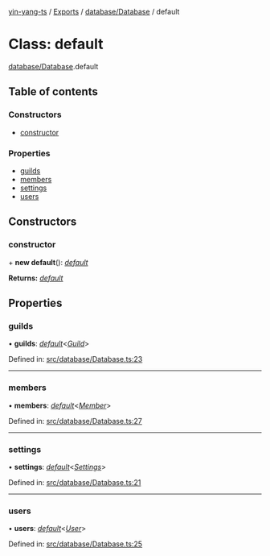 [yin-yang-ts](../README.md) / [Exports](../modules.md) / [database/Database](../modules/database_database.md) / default

# Class: default

[database/Database](../modules/database_database.md).default

## Table of contents

### Constructors

- [constructor](database_database.default.md#constructor)

### Properties

- [guilds](database_database.default.md#guilds)
- [members](database_database.default.md#members)
- [settings](database_database.default.md#settings)
- [users](database_database.default.md#users)

## Constructors

### constructor

\+ **new default**(): [*default*](database_database.default.md)

**Returns:** [*default*](database_database.default.md)

## Properties

### guilds

• **guilds**: [*default*](database_enmapprovider.default.md)<[*Guild*](../interfaces/database_models_guild.guild.md)\>

Defined in: [src/database/Database.ts:23](https://github.com/DetroitWhiskey136/ying-yang-ts/blob/9e5d8a8/src/database/Database.ts#L23)

___

### members

• **members**: [*default*](database_enmapprovider.default.md)<[*Member*](../interfaces/database_models_member.member.md)\>

Defined in: [src/database/Database.ts:27](https://github.com/DetroitWhiskey136/ying-yang-ts/blob/9e5d8a8/src/database/Database.ts#L27)

___

### settings

• **settings**: [*default*](database_enmapprovider.default.md)<[*Settings*](../interfaces/database_models_settings.settings.md)\>

Defined in: [src/database/Database.ts:21](https://github.com/DetroitWhiskey136/ying-yang-ts/blob/9e5d8a8/src/database/Database.ts#L21)

___

### users

• **users**: [*default*](database_enmapprovider.default.md)<[*User*](../interfaces/database_models_user.user.md)\>

Defined in: [src/database/Database.ts:25](https://github.com/DetroitWhiskey136/ying-yang-ts/blob/9e5d8a8/src/database/Database.ts#L25)
